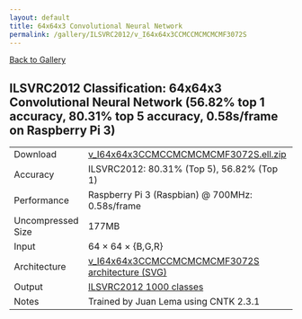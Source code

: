 ```yaml
---
layout: default
title: 64x64x3 Convolutional Neural Network
permalink: /gallery/ILSVRC2012/v_I64x64x3CCMCCMCMCMCMF3072S
---
```


[Back to Gallery](/ELL/gallery)

## ILSVRC2012 Classification: 64x64x3 Convolutional Neural Network (56.82% top 1 accuracy, 80.31% top 5 accuracy, 0.58s/frame on Raspberry Pi 3)

<table class="table table-striped table-bordered">
    <tr>
        <td> Download </td>
        <td colspan="3"> <a href="https://github.com/Microsoft/ELL-models/raw/master/models/ILSVRC2012/v_I64x64x3CCMCCMCMCMCMF3072S/v_I64x64x3CCMCCMCMCMCMF3072S.ell.zip">v_I64x64x3CCMCCMCMCMCMF3072S.ell.zip</a></td>
    </tr>
    <tr>
        <td> Accuracy </td>
        <td colspan="3"> ILSVRC2012: 80.31% (Top 5), 56.82% (Top 1) </td>
    </tr>
    <tr>
        <td> Performance </td>
        <td colspan="3"> Raspberry Pi 3 (Raspbian) @ 700MHz: 0.58s/frame </td>
    </tr>
    <tr>
        <td> Uncompressed Size </td>
        <td colspan="3"> 177MB </td>
    </tr>
    <tr>
        <td> Input </td>
        <td colspan="3"> 64 &times; 64 &times; {B,G,R} </td>
    </tr>
    <tr>
        <td> Architecture </td>
        <td>
            <a href="https://github.com/Microsoft/ELL-models/raw/master/models/ILSVRC2012/v_I64x64x3CCMCCMCMCMCMF3072S/v_I64x64x3CCMCCMCMCMCMF3072S.cntk.svg?sanitize=true" target="_blank">v_I64x64x3CCMCCMCMCMCMF3072S architecture (SVG)</a>
        </td>
    </tr>
    <tr>
        <td> Output </td>
        <td colspan="3"> <a href="https://github.com/Microsoft/ELL-models/raw/master/models/ILSVRC2012/categories.txt">ILSVRC2012 1000 classes</a> </td>
    </tr>
    <tr>
        <td> Notes </td>
        <td colspan="3"> Trained by Juan Lema using CNTK 2.3.1 </td>
    </tr>
</table>

